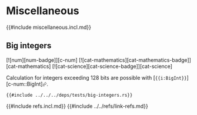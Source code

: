 # Miscellaneous

{{#include miscellaneous.incl.md}}

## Big integers

[![num][num-badge]][c-num]  [![cat-mathematics][cat-mathematics-badge]][cat-mathematics]  [![cat-science][cat-science-badge]][cat-science]

Calculation for integers exceeding 128 bits are possible with [`{{i:BigInt}}`][c-num::BigInt]⮳.

```rust,editable
{{#include ../../../deps/tests/big-integers.rs}}
```

{{#include refs.incl.md}}
{{#include ../../refs/link-refs.md}}
